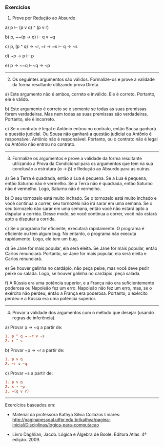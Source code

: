 ### Exercícios

1. Prove por Redução ao Absurdo.

a) p ⊢ (p v q) ^ (p v r)

b) p, ~~(p → q) ⊢ q v ~q

c) p, (p ^ q) → ~r, ~r → ~s ⊢ q → ~s

d) ~p → p ⊢ p

e) p → ~~q ⊢~q → ~p
___
2. Os seguintes argumentos são válidos. Formalize-os e prove a validade da forma resultante utilizando prova Direta.

a) Este argumento não é ambos, correto e inválido. Ele é correto. Portanto, ele é válido. 

b) Este argumento é correto se e somente se todas as suas premissas forem verdadeiras. Mas nem todas as suas premissas são 
verdadeiras. Portanto, ele é incorreto.    

c) Se o contrato é legal e Antônio entrou no contrato, então Sousa ganhará a questão judicial. Ou Sousa não ganhará a 
questão judicial ou Antônio é responsável. Antônio não é responsável. Portanto, ou o contrato não é legal ou Antônio não entrou no contrato.
___
3. Formalize os argumentos e prove a validade da forma resultante utilizando a Prova da Condicional para os argumentos que 
tem na sua conclusão a estrutura (α → β) e Redução ao Absurdo para as outras.

a) Se a Terra é quadrada, então a Lua é pequena. Se a Lua é     pequena, então Saturno não é vermelho. Se a Terra não é 
quadrada, então Saturno não é vermelho. Logo, Saturno não é     vermelho.    

b) O seu tornozelo está muito inchado. Se o tornozelo está muito inchado e você continua a correr, seu tornozelo não irá 
sarar em uma semana. Se o seu tornozelo não sarar em uma semana, então você não estará apto a disputar a corrida. Desse modo, 
se você continua a correr, você não estará apto a disputar a corrida.    

c) Se o programa for eficiente, executará rapidamente. O programa é     eficiente ou tem algum bug. No entanto, o programa 
não executa rapidamente. Logo, ele tem um bug.

d) Se Jane for mais popular, ela será eleita. Se Jane for mais popular, então Carlos renunciará. Portanto, se Jane for 
mais popular, ela será eleita e Carlos renunciará.    

e) Se houver galinha no cardápio, não peça peixe, mas você deve pedir peixe ou salada. Logo, se houver galinha no cardápio, 
peça salada.    

f) A Rússia era uma potência superior, e a França não era suficientemente poderosa ou Napoleão fez um erro. Napoleão não 
fez um erro, mas, se o exército não perdeu, então a França era poderosa. Portanto, o exército perdeu e a Rússia era uma 
potência superior.
___
4. Provar a validade dos argumentos com o método que desejar (usando regras de inferência).

a) Provar p → ~q a partir de:    
```diff
1. p ^ q → ~r v ~s
2. r ^ s   
```
b) Provar ~p → ~r a partir de:
```diff
1. p v q    
2. ~r v ~q
```   

c) Provar ~s a partir de:    
```diff
1. p v q    
2. s → ~p    
3. ~(q v r)
```
___

Exercícios baseados em:
- Material da professora Kathya Silvia Collazos Linares:
http://paginapessoal.utfpr.edu.br/kathya/pagina-inicial/Disciplinas/logica-para-computacao

- Livro Daghlian, Jacob. Lógica e Álgebra de Boole. Editora Atlas. 4ª edição. 2009.
